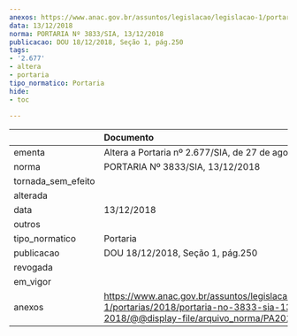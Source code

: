 ```yaml
---
anexos: https://www.anac.gov.br/assuntos/legislacao/legislacao-1/portarias/2018/portaria-no-3833-sia-13-12-2018/@@display-file/arquivo_norma/PA2018-3833.pdf
data: 13/12/2018
norma: PORTARIA Nº 3833/SIA, 13/12/2018
publicacao: DOU 18/12/2018, Seção 1, pág.250
tags:
- '2.677'
- altera
- portaria
tipo_normatico: Portaria
hide: 
- toc 
 
---
```


|                    | Documento                                                                                                                                            |
|:-------------------|:-----------------------------------------------------------------------------------------------------------------------------------------------------|
| ementa             | Altera a Portaria nº 2.677/SIA, de 27 de agosto de 2018.                                                                                             |
| norma              | PORTARIA Nº 3833/SIA, 13/12/2018                                                                                                                     |
| tornada_sem_efeito |                                                                                                                                                      |
| alterada           |                                                                                                                                                      |
| data               | 13/12/2018                                                                                                                                           |
| outros             |                                                                                                                                                      |
| tipo_normatico     | Portaria                                                                                                                                             |
| publicacao         | DOU 18/12/2018, Seção 1, pág.250                                                                                                                     |
| revogada           |                                                                                                                                                      |
| em_vigor           |                                                                                                                                                      |
| anexos             | https://www.anac.gov.br/assuntos/legislacao/legislacao-1/portarias/2018/portaria-no-3833-sia-13-12-2018/@@display-file/arquivo_norma/PA2018-3833.pdf |